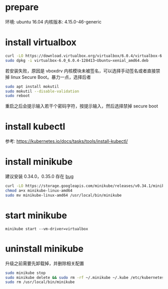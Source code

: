 # prepare

环境: ubuntu 16.04
内核版本: 4.15.0-46-generic

# install virtualbox

```sh
curl -LO https://download.virtualbox.org/virtualbox/6.0.4/virtualbox-6.0_6.0.4-128413~Ubuntu~xenial_amd64.deb
sudo dpkg -i virtualbox-6.0_6.0.4-128413~Ubuntu~xenial_amd64.deb
```

若安装失败，原因是 vboxdrv 内核模块未被签名，可以选择手动签名或者直接禁掉 linux Secure Boot。暴力一点，选择后者

```sh
sudo apt install mokutil
sudo mokutil --disable-validation
sudo reboot
```

重启之后会提示输入若干个密码字符，按提示输入，然后选择禁掉 secure boot

# install kubectl

参考: https://kubernetes.io/docs/tasks/tools/install-kubectl/

# install minikube

建议安装 0.34.0，0.35.0 存在 [bug](https://github.com/kubernetes/minikube/issues/3844)

```sh
curl -LO https://storage.googleapis.com/minikube/releases/v0.34.1/minikube-linux-amd64
chmod a+x minikube-linux-amd64
sudo mv minikube-linux-amd64 /usr/local/bin/minikube
```

# start minikube

```
minikube start --vm-driver=virtualbox
```

# uninstall minikube

升级之前需要先卸载掉，并删除相关配置

```sh
sudo minikube stop
sudo minikube delete && sudo rm -rf ~/.minikube ~/.kube /etc/kubernetes
sudo rm /usr/local/bin/minikube
```
